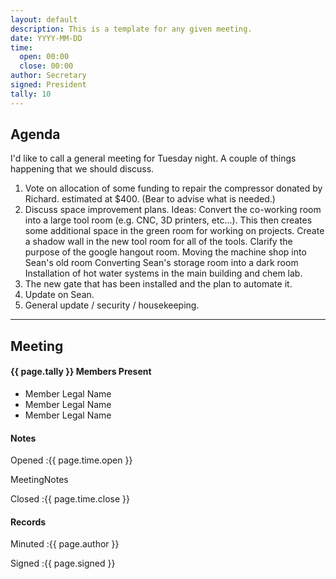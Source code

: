 ```yaml
---
layout: default
description: This is a template for any given meeting.
date: YYYY-MM-DD
time:
  open: 00:00
  close: 00:00
author: Secretary
signed: President
tally: 10
---
```


## Agenda

I'd like to call a general meeting for Tuesday night. A couple of things happening that we should discuss.

1.  Vote on allocation of some funding to repair the compressor donated by Richard. estimated at $400. (Bear to advise what is needed.)
2.  Discuss space improvement plans. Ideas:
Convert the co-working room into a large tool room (e.g. CNC, 3D printers, etc...).  This then creates some additional space in the green room for working on projects. 
Create a shadow wall in the new tool room for all of the tools. 
Clarify the purpose of the google hangout room. 
Moving the machine shop into Sean's old room
Converting Sean's storage room into a dark room
Installation of hot water systems in the main building and chem lab. 
5.  The new gate that has been installed and the plan to automate it.  
6.  Update on Sean.
7.  General update / security / housekeeping.

---

## Meeting

#### {{ page.tally }} Members Present

* Member Legal Name
* Member Legal Name
* Member Legal Name

#### Notes

Opened
:{{ page.time.open }}

MeetingNotes

Closed
:{{ page.time.close }}

#### Records

Minuted
:{{ page.author }}

Signed
:{{ page.signed }}
